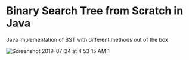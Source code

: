 # Binary Search Tree from Scratch in Java
Java implementation of BST with different methods out of the box

![Screenshot 2019-07-24 at 4 53 15 AM 1](https://user-images.githubusercontent.com/20128859/61754009-1691cc00-adcf-11e9-8990-aeb0ccd535ca.png)
